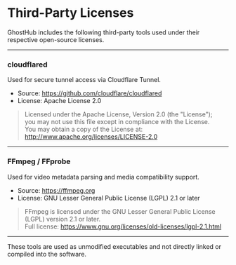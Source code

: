 # Third-Party Licenses

GhostHub includes the following third-party tools used under their respective open-source licenses.

---

### cloudflared
Used for secure tunnel access via Cloudflare Tunnel.

- Source: https://github.com/cloudflare/cloudflared  
- License: Apache License 2.0

> Licensed under the Apache License, Version 2.0 (the "License");  
> you may not use this file except in compliance with the License.  
> You may obtain a copy of the License at: http://www.apache.org/licenses/LICENSE-2.0

---

### FFmpeg / FFprobe
Used for video metadata parsing and media compatibility support.

- Source: https://ffmpeg.org  
- License: GNU Lesser General Public License (LGPL) 2.1 or later

> FFmpeg is licensed under the GNU Lesser General Public License (LGPL) version 2.1 or later.  
> Full license: https://www.gnu.org/licenses/old-licenses/lgpl-2.1.html

---

These tools are used as unmodified executables and not directly linked or compiled into the software.